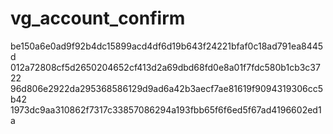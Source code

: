 # vg_account_confirm
be150a6e0ad9f92b4dc15899acd4df6d19b643f24221bfaf0c18ad791ea8445d
012a72808cf5d2650204652cf413d2a69dbd68fd0e8a01f7fdc580b1cb3c3722
96d806e2922da295368586129d9ad6a42b3aecf7ae81619f9094319306cc5b42
1973dc9aa310862f7317c33857086294a193fbb65f6f6ed5f67ad4196602ed1a

